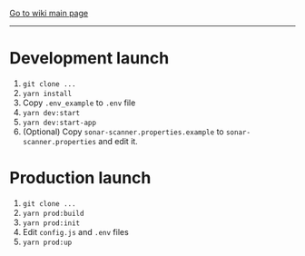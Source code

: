 [Go to wiki main page](wiki_index.md)
***

# Development launch
1. `git clone ...`
2. `yarn install`
3. Copy `.env_example` to `.env` file
4. `yarn dev:start`
5. `yarn dev:start-app`
6. (Optional) Copy `sonar-scanner.properties.example` to `sonar-scanner.properties` and edit it.

# Production launch
1. `git clone ...`
2. `yarn prod:build`
3. `yarn prod:init`
4. Edit `config.js` and `.env` files
5. `yarn prod:up`
